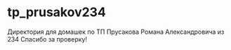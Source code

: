 # tp_prusakov234
Директория для домашек по ТП Прусакова Романа Александровича из 234
Спасибо за проверку!
